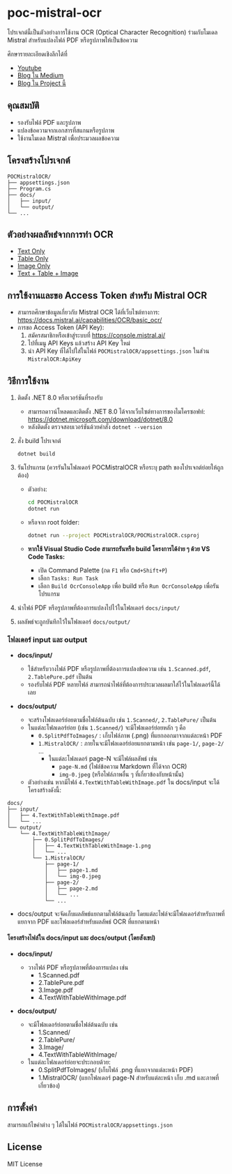 # poc-mistral-ocr

โปรเจกต์นี้เป็นตัวอย่างการใช้งาน OCR (Optical Character Recognition) ร่วมกับโมเดล Mistral สำหรับแปลงไฟล์ PDF หรือรูปภาพให้เป็นข้อความ


ศึกษารายละเอียดเชิงลึกได้ที่
- [Youtube](./blog.md)
- [Blog ใน Medium](./blog.md)
- [Blog ใน Project นี้](./blog.md)

## คุณสมบัติ

- รองรับไฟล์ PDF และรูปภาพ
- แปลงข้อความจากเอกสารที่สแกนหรือรูปภาพ
- ใช้งานโมเดล Mistral เพื่อประมวลผลข้อความ

## โครงสร้างโปรเจกต์

```
POCMistralOCR/
├── appsettings.json
├── Program.cs
├── docs/
│   ├── input/
│   └── output/
└── ...
```
## ตัวอย่างผลลัพธํจากการทำ OCR
- [Text Only](./POCMistralOCR/docs/output/1.Scanned/1.MistralOCR/page-1/page-1.md)
- [Table Only](./POCMistralOCR/docs/output/2.TablePure/1.MistralOCR/page-1/page-1.md)
- [Image Only](./POCMistralOCR/docs/output/3.Image/1.MistralOCR/page-1/page-1.md)
- [Text + Table + Image](./POCMistralOCR/docs/output/4.TextWithTableWithImage/1.MistralOCR/)

## การใช้งานและขอ Access Token สำหรับ Mistral OCR

- สามารถศึกษาข้อมูลเกี่ยวกับ Mistral OCR ได้ที่เว็บไซต์ทางการ: https://docs.mistral.ai/capabilities/OCR/basic_ocr/
- การขอ Access Token (API Key):
  1. สมัครสมาชิกหรือเข้าสู่ระบบที่ https://console.mistral.ai/
  2. ไปที่เมนู API Keys แล้วสร้าง API Key ใหม่
  3. นำ API Key ที่ได้ไปใส่ในไฟล์ `POCMistralOCR/appsettings.json` ในส่วน `MistralOCR:ApiKey`

## วิธีการใช้งาน

1. ติดตั้ง .NET 8.0 หรือเวอร์ชันที่รองรับ
   - สามารถดาวน์โหลดและติดตั้ง .NET 8.0 ได้จากเว็บไซต์ทางการของไมโครซอฟท์: https://dotnet.microsoft.com/download/dotnet/8.0
   - หลังติดตั้ง ตรวจสอบเวอร์ชันด้วยคำสั่ง `dotnet --version`
2. สั่ง build โปรเจกต์

   ```sh
   dotnet build
   ```

3. รันโปรแกรม (ควรรันในโฟลเดอร์ POCMistralOCR หรือระบุ path ของโปรเจกต์ย่อยให้ถูกต้อง)
   - ตัวอย่าง:

     ```sh
     cd POCMistralOCR
     dotnet run
     ```

   - หรือจาก root folder:

     ```sh
     dotnet run --project POCMistralOCR/POCMistralOCR.csproj
     ```

   - **หากใช้ Visual Studio Code สามารถรันหรือ build โครงการได้ง่าย ๆ ด้วย VS Code Tasks:**
     - เปิด Command Palette (กด `F1` หรือ `Cmd+Shift+P`)
     - เลือก `Tasks: Run Task`
     - เลือก `Build OcrConsoleApp` เพื่อ build หรือ `Run OcrConsoleApp` เพื่อรันโปรแกรม

4. นำไฟล์ PDF หรือรูปภาพที่ต้องการแปลงไปไว้ในโฟลเดอร์ `docs/input/`
5. ผลลัพธ์จะถูกบันทึกไว้ในโฟลเดอร์ `docs/output/`

### โฟลเดอร์ input และ output

- **docs/input/**
  - ใช้สำหรับวางไฟล์ PDF หรือรูปภาพที่ต้องการแปลงข้อความ เช่น `1.Scanned.pdf`, `2.TablePure.pdf` เป็นต้น
  - รองรับไฟล์ PDF หลายไฟล์ สามารถนำไฟล์ที่ต้องการประมวลผลมาใส่ไว้ในโฟลเดอร์นี้ได้เลย

- **docs/output/**
  - จะสร้างโฟลเดอร์ย่อยตามชื่อไฟล์ต้นฉบับ เช่น `1.Scanned/`, `2.TablePure/` เป็นต้น
  - ในแต่ละโฟลเดอร์ย่อย (เช่น `1.Scanned/`) จะมีโฟลเดอร์ย่อยหลัก ๆ คือ
    - `0.SplitPdfToImages/` : เก็บไฟล์ภาพ (.png) ที่แยกออกมาจากแต่ละหน้า PDF
    - `1.MistralOCR/` : ภายในจะมีโฟลเดอร์ย่อยแยกตามหน้า เช่น `page-1/`, `page-2/` ...
      - ในแต่ละโฟลเดอร์ page-N จะมีไฟล์ผลลัพธ์ เช่น
        - `page-N.md` (ไฟล์ข้อความ Markdown ที่ได้จาก OCR)
        - `img-0.jpeg` (หรือไฟล์ภาพอื่น ๆ ที่เกี่ยวข้องกับหน้านั้น)
  - ตัวอย่างเช่น หากมีไฟล์ `4.TextWithTableWithImage.pdf` ใน docs/input จะได้โครงสร้างดังนี้:

```text
docs/
├── input/
│   ├── 4.TextWithTableWithImage.pdf
│   └── ...
└── output/
    └── 4.TextWithTableWithImage/
        ├── 0.SplitPdfToImages/
        │   ├── 4.TextWithTableWithImage-1.png
        │   └── ...
        └── 1.MistralOCR/
            ├── page-1/
            │   ├── page-1.md
            │   └── img-0.jpeg
            ├── page-2/
            │   ├── page-2.md
            │   └── ...
            └── ...
```

- docs/output จะจัดเก็บผลลัพธ์แยกตามไฟล์ต้นฉบับ โดยแต่ละไฟล์จะมีโฟลเดอร์สำหรับภาพที่แยกจาก PDF และโฟลเดอร์สำหรับผลลัพธ์ OCR ที่แยกตามหน้า

#### โครงสร้างไฟล์ใน docs/input และ docs/output (โดยสังเขป)

- **docs/input/**
  - วางไฟล์ PDF หรือรูปภาพที่ต้องการแปลง เช่น
    - 1.Scanned.pdf
    - 2.TablePure.pdf
    - 3.Image.pdf
    - 4.TextWithTableWithImage.pdf

- **docs/output/**
  - จะมีโฟลเดอร์ย่อยตามชื่อไฟล์ต้นฉบับ เช่น
    - 1.Scanned/
    - 2.TablePure/
    - 3.Image/
    - 4.TextWithTableWithImage/
  - ในแต่ละโฟลเดอร์ย่อยจะประกอบด้วย:
    - 0.SplitPdfToImages/   (เก็บไฟล์ .png ที่แยกจากแต่ละหน้า PDF)
    - 1.MistralOCR/   (แยกโฟลเดอร์ page-N สำหรับแต่ละหน้า เก็บ .md และภาพที่เกี่ยวข้อง)

## การตั้งค่า

สามารถแก้ไขค่าต่าง ๆ ได้ในไฟล์ `POCMistralOCR/appsettings.json`

## License

MIT License
